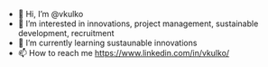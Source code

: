 - 👋 Hi, I’m @vkulko
- 👀 I’m interested in innovations, project management, sustainable development, recruitment
- 🌱 I’m currently learning sustaunable innovations
- 📫 How to reach me https://www.linkedin.com/in/vkulko/

<!---
vkulko/vkulko is a ✨ special ✨ repository because its `README.md` (this file) appears on your GitHub profile.
You can click the Preview link to take a look at your changes.
--->
